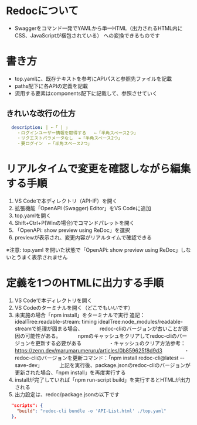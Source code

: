 # Redocについて
- Swaggerをコマンド一発でYAMLから単一HTML（出力されるHTML内にCSS、JavaScriptが梱包されている） への変換できるものです

# 書き方
- top.yamlに、既存テキストを参考にAPIパスと参照先ファイルを記載
- paths配下に各APIの定義を記載
- 流用する要素はcomponents配下に記載して、参照させていく

## きれいな改行の仕方
```yaml
  description: | ←「 | 」
    ・ログインユーザー情報を取得する   ←「半角スペース2つ」
    ・リクエストパラメータなし  ←「半角スペース2つ」
    ・要ログイン  ←「半角スペース2つ」
```

# リアルタイムで変更を確認しながら編集する手順

1. VS Codeで本ディレクトリ（API-IF）を開く
2. 拡張機能「OpenAPI (Swagger) Editor」をVS Codeに追加
3. top.yamlを開く
4. Shift+Ctrl+P(Winの場合)でコマンドパレットを開く
5. 「OpenAPi: show preview using ReDoc」を選択
6. previewが表示され、変更内容がリアルタイムで確認できる

※注意: top.yaml を開いた状態で「OpenAPi: show preview using ReDoc」しないとうまく表示されません

# 定義を1つのHTMLに出力する手順

1. VS Codeで本ディレクトリを開く
2. VS Codeのターミナルを開く（どこでもいいです）
3. 未実施の場合「npm install」をターミナルで実行
追記：idealTree:readable-stream: timing idealTree:node_modules/readable-streamで処理が固まる場合、
　　　redoc-cliのバージョンが古いことが原因の可能性がある。
　　　npmのキャッシュをクリアしてredoc-cliのバージョンを更新する必要がある　
　　　　・キャッシュのクリア方法参考：https://zenn.dev/marumarumeruru/articles/0b859625f8d9d3
　　　　・redoc-cliのバージョンを更新コマンド：「npm install redoc-cli@latest --save-dev」
　　　上記を実行後、package.jsonのredoc-cliのバージョンが更新された場合、「npm install」を再度実行する
4. installが完了していれば「npm run-script build」を実行するとHTMLが出力される
5. 出力設定は、redoc/package.jsonの以下です

```json
  "scripts": {
    "build": "redoc-cli bundle -o 'API-List.html' ./top.yaml"
  },
```